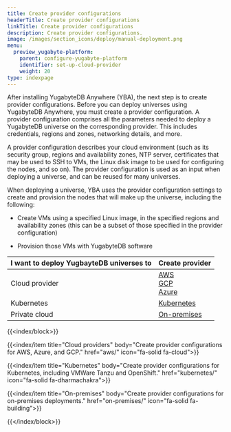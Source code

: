 ```yaml
---
title: Create provider configurations
headerTitle: Create provider configurations
linkTitle: Create provider configurations
description: Create provider configurations.
image: /images/section_icons/deploy/manual-deployment.png
menu:
  preview_yugabyte-platform:
    parent: configure-yugabyte-platform
    identifier: set-up-cloud-provider
    weight: 20
type: indexpage
---
```


After installing YugabyteDB Anywhere (YBA), the next step is to create provider configurations. Before you can deploy universes using YugabyteDB Anywhere, you must create a provider configuration. A provider configuration comprises all the parameters needed to deploy a YugabyteDB universe on the corresponding provider. This includes credentials, regions and zones, networking details, and more.

A provider configuration describes your cloud environment (such as its security group, regions and availability zones, NTP server, certificates that may be used to SSH to VMs, the Linux disk image to be used for configuring the nodes, and so on). The provider configuration is used as an input when deploying a universe, and can be reused for many universes.

When deploying a universe, YBA uses the provider configuration settings to create and provision the nodes that will make up the universe, including the following:

- Create VMs using a specified Linux image, in the specified regions and availability zones (this can be a subset of those specified in the provider configuration)

- Provision those VMs with YugabyteDB software

| I want to deploy YugbayteDB universes to | Create provider |
| :--- | :--- |
| Cloud provider | [AWS](aws/)<br>[GCP](gcp/)<br>[Azure](azure/) |
| Kubernetes | [Kubernetes](kubernetes/) |
| Private cloud | [On-premises](on-premises/) |

{{<index/block>}}

  {{<index/item
    title="Cloud providers"
    body="Create provider configurations for AWS, Azure, and GCP."
    href="aws/"
    icon="fa-solid fa-cloud">}}

  {{<index/item
    title="Kubernetes"
    body="Create provider configurations for Kubernetes, including VMWare Tanzu and OpenShift."
    href="kubernetes/"
    icon="fa-solid fa-dharmachakra">}}

  {{<index/item
    title="On-premises"
    body="Create provider configurations for on-premises deployments."
    href="on-premises/"
    icon="fa-solid fa-building">}}

{{</index/block>}}
